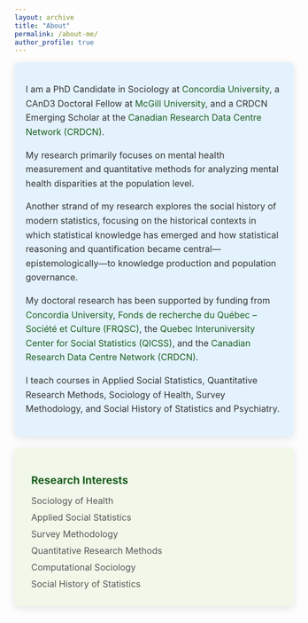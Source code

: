 ```yaml
---
layout: archive
title: "About"
permalink: /about-me/
author_profile: true
---
```

<style>
  .icon {
    margin-right: 10px;
    color: #1B5E20;
  }

  .card {
    border-radius: 8px;
    padding: 20px;
    margin-bottom: 20px;
    color: #333333;
    box-shadow: 0px 4px 15px rgba(0, 0, 0, 0.1);
    transition: transform 0.2s, box-shadow 0.2s;
  }

  .card:hover {
    transform: translateY(-5px);
    box-shadow: 0px 6px 20px rgba(0, 0, 0, 0.2);
  }

  .card:first-of-type {
    background-color: #F3F4F6;
  }

  .card:nth-of-type(2) {
    background-color: #E3F2FD;
  }

  .card:nth-of-type(3) {
    background-color: #F1F8E9;
  }

  .card:nth-of-type(4) {
    background-color: #FFF3E0;
  }

  .card h3 {
    font-size: 1.2rem;
    font-weight: bold;
    color: #1B5E20;
    margin-bottom: 15px;
  }

  .card ul {
    list-style: none;
    padding: 0;
    margin: 0;
  }

  .card ul li {
    margin-bottom: 10px;
    font-size: 1rem;
    color: #555;
  }

  .card p {
    font-size: 1rem;
    color: #333;
    line-height: 1.6;
  }

  .card:first-of-type p {
    text-align: justify;
  }

  .email {
    font-weight: bold;
    color: #1B5E20;
  }

  a {
    color: #1B5E20;
    text-decoration: none;
  }

  a:hover {
    text-decoration: underline;
  }
</style>

<div class="card">
  <p>
    I am a PhD Candidate in Sociology at 
    <a href="https://www.concordia.ca/artsci/sociology-anthropology.html" target="_blank">Concordia University</a>, 
    a CAnD3 Doctoral Fellow at 
    <a href="https://www.mcgill.ca/cand3/our-people/fellows-2024-25" target="_blank">McGill University</a>, 
    and a CRDCN Emerging Scholar at the 
    <a href="https://crdcn.ca" target="_blank">Canadian Research Data Centre Network (CRDCN)</a>. 
  </p>
  <p>
    My research primarily focuses on mental health measurement and quantitative methods for analyzing mental health disparities at the population level.
  </p>
  <p>
    Another strand of my research explores the social history of modern statistics, 
    focusing on the historical contexts in which statistical knowledge has emerged and how 
    statistical reasoning and quantification became central—epistemologically—to 
    knowledge production and population governance.
  </p>

  <p>
    My doctoral research has been supported by funding from 
    <a href="https://www.concordia.ca/artsci/sociology-anthropology.html" target="_blank">Concordia University</a>, 
    <a href="https://www.frq.gouv.qc.ca" target="_blank">Fonds de recherche du Québec – Société et Culture (FRQSC)</a>, 
    the <a href="https://www.ciqss.org" target="_blank">Quebec Interuniversity Center for Social Statistics (QICSS)</a>, 
    and the <a href="https://crdcn.ca" target="_blank">Canadian Research Data Centre Network (CRDCN)</a>.
  </p>

  <p>
    I teach courses in Applied Social Statistics, 
    Quantitative Research Methods, Sociology of Health, 
    Survey Methodology, and Social History of Statistics and Psychiatry.
  </p>
</div>

<div class="card">
  <h3><i class="fas fa-briefcase icon"></i> Research Interests</h3>
  <ul>
    <li><i class="fas fa-user-md icon"></i> Sociology of Health</li>
    <li><i class="fas fa-chart-bar icon"></i> Applied Social Statistics</li>
    <li><i class="fas fa-poll icon"></i> Survey Methodology</li>
    <li><i class="fas fa-square-root-alt icon"></i> Quantitative Research Methods</li>
    <li><i class="fas fa-microchip icon"></i> Computational Sociology</li>
    <li><i class="fas fa-landmark icon"></i> Social History of Statistics</li>
  </ul>
</div>